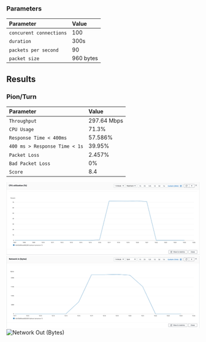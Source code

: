 
### Parameters

| Parameter | Value                |
| :-------- |:------------------------- |
| `concurent connections` | 100 |
| `duration` | 300s |
| `packets per second` | 90 |
| `packet size` | 960 bytes |

## Results

### Pion/Turn
| Parameter | Value                |
| :-------- |:------------------------- |
| `Throughput` | 297.64 Mbps |
| `CPU Usage` | 71.3% |
| `Response Time < 400ms` | 57.586% |
| `400 ms > Response Time < 1s` | 39.95% |
| `Packet Loss` | 2.457% |
| `Bad Packet Loss` | 0% |
| `Score` | 8.4 |

![CPU](cpu.png)
![Network In (Bytes)](network-in.png)
![Network Out (Bytes)](network-out.png)
